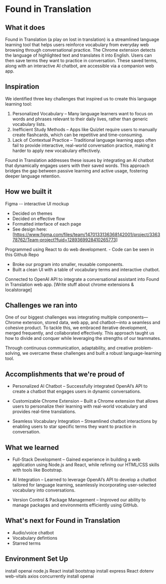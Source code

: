 # <bold> Found in Translation </bold>

## What it does

Found in Translation (a play on lost in translation) is a streamlined language learning tool that helps users reinforce vocabulary from everyday web browsing through conversational practice. The Chrome extension detects the language of highlighted text and translates it into English. Users can then save terms they want to practice in conversation. These saved terms, along with an interactive AI chatbot, are accessible via a companion web app.

## Inspiration

We identified three key challenges that inspired us to create this language learning tool:

1. Personalized Vocabulary – Many language learners want to focus on words and phrases relevant to their daily lives, rather than generic vocabulary lists.
2. Inefficient Study Methods – Apps like Quizlet require users to manually create flashcards, which can be repetitive and time-consuming.
3. Lack of Contextual Practice – Traditional language learning apps often fail to provide interactive, real-world conversation practice, making it harder to apply new vocabulary effectively.

Found in Translation addresses these issues by integrating an AI chatbot that dynamically engages users with their saved words. This approach bridges the gap between passive learning and active usage, fostering deeper language retention.

## How we built it

Figma -- interactive UI mockup
- Decided on themes
- Decided on effective flow
- Formatted interface of each page
- See design here: [https://www.figma.com/files/team/1470133136368142001/project/336378762/Team-project?fuid=1289369928410265773]

Programmed using React to do web development. - Code can be seen in this Github Repo
- Broke our program into smaller, reusable components.
- Built a clean UI with a table of vocabulary terms and interactive chatbot.

Connected to OpenAI API to integrate a conversational assistant into Found in Translation web app.
[Write stuff about chrome extensions & localstorage]

## Challenges we ran into

One of our biggest challenges was integrating multiple components—Chrome extension, stored data, web app, and chatbot—into a seamless and cohesive product. To tackle this, we embraced iterative development, merged frequently, and collaborated effectively. This approach taught us how to divide and conquer while leveraging the strengths of our teammates.

Through continuous communication, adaptability, and creative problem-solving, we overcame these challenges and built a robust language-learning tool.

## Accomplishments that we're proud of

- <bold>Personalized AI Chatbot</bold> – Successfully integrated OpenAI’s API to create a chatbot that engages users in dynamic conversations.

- <bold>Customizable Chrome Extension</bold> – Built a Chrome extension that allows users to personalize their learning with real-world vocabulary and provides real-time translations.

- <bold>Seamless Vocabulary Integration</bold> – Streamlined chatbot interactions by enabling users to star specific terms they want to practice in conversation.


## What we learned
- <bold>Full-Stack Development</bold> – Gained experience in building a web application using Node.js and React, while refining our HTML/CSS skills with tools like Bootstrap.

- <bold>AI</bold> Integration – Learned to leverage OpenAI’s API to develop a chatbot tailored for language learning, seamlessly incorporating user-selected vocabulary into conversations.

- <bold>Version Control & Package Management</bold> – Improved our ability to manage packages and environments efficiently using GitHub.

## What's next for Found in Translation
- Audio/voice chatbot
- Vocabulary defintions
- Starred terms

## Environment Set Up
install openai
node.js
React
install bootstrap
install express
React
dotenv
web-vitals
axios
concurrently
install openai
